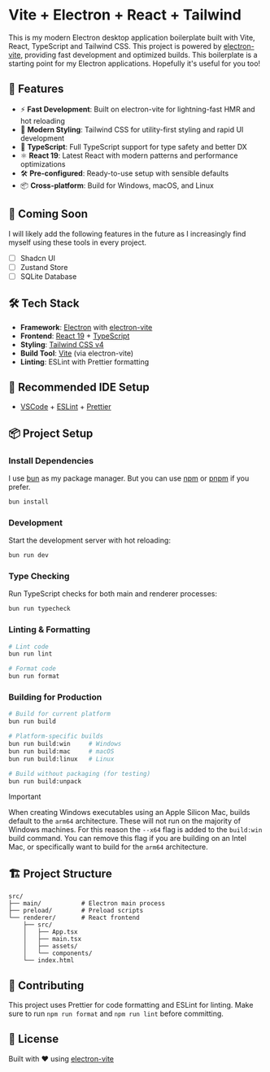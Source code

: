 # Vite + Electron + React + Tailwind

This is my modern Electron desktop application boilerplate built with Vite, React, TypeScript and Tailwind CSS. This project is powered by [electron-vite](https://electron-vite.org/), providing fast development and optimized builds. This boilerplate is a starting point for my Electron applications. Hopefully it's useful for you too!

## 🚀 Features

- ⚡ **Fast Development**: Built on electron-vite for lightning-fast HMR and hot reloading
- 🎨 **Modern Styling**: Tailwind CSS for utility-first styling and rapid UI development
- 🔧 **TypeScript**: Full TypeScript support for type safety and better DX
- ⚛️ **React 19**: Latest React with modern patterns and performance optimizations
- 🛠️ **Pre-configured**: Ready-to-use setup with sensible defaults
- 📦 **Cross-platform**: Build for Windows, macOS, and Linux

## 🔮 Coming Soon

I will likely add the following features in the future as I increasingly find myself using these tools in every project.

- [ ] Shadcn UI
- [ ] Zustand Store
- [ ] SQLite Database

## 🛠️ Tech Stack

- **Framework**: [Electron](https://electronjs.org/) with [electron-vite](https://electron-vite.org/)
- **Frontend**: [React 19](https://react.dev/) + [TypeScript](https://typescriptlang.org/)
- **Styling**: [Tailwind CSS v4](https://tailwindcss.com/)
- **Build Tool**: [Vite](https://vitejs.dev/) (via electron-vite)
- **Linting**: ESLint with Prettier formatting

## 🎯 Recommended IDE Setup

- [VSCode](https://code.visualstudio.com/) + [ESLint](https://marketplace.visualstudio.com/items?itemName=dbaeumer.vscode-eslint) + [Prettier](https://marketplace.visualstudio.com/items?itemName=esbenp.prettier-vscode)

## 📦 Project Setup

### Install Dependencies

I use [bun](https://bun.sh/) as my package manager. But you can use [npm](https://www.npmjs.com/) or [pnpm](https://pnpm.io/) if you prefer.

```bash
bun install
```

### Development

Start the development server with hot reloading:

```bash
bun run dev
```

### Type Checking

Run TypeScript checks for both main and renderer processes:

```bash
bun run typecheck
```

### Linting & Formatting

```bash
# Lint code
bun run lint

# Format code
bun run format
```

### Building for Production

```bash
# Build for current platform
bun run build

# Platform-specific builds
bun run build:win     # Windows
bun run build:mac     # macOS
bun run build:linux   # Linux

# Build without packaging (for testing)
bun run build:unpack
```

> [!IMPORTANT]
> When creating Windows executables using an Apple Silicon Mac, builds default to the `arm64` architecture. These will not run on the majority of Windows machines. For this reason the `--x64` flag is added to the `build:win` build command. You can remove this flag if you are building on an Intel Mac, or specifically want to build for the `arm64` architecture.

## 🏗️ Project Structure

```
src/
├── main/           # Electron main process
├── preload/        # Preload scripts
└── renderer/       # React frontend
    ├── src/
    │   ├── App.tsx
    │   ├── main.tsx
    │   ├── assets/
    │   └── components/
    └── index.html
```

## 🤝 Contributing

This project uses Prettier for code formatting and ESLint for linting. Make sure to run `npm run format` and `npm run lint` before committing.

## 📄 License

Built with ❤️ using [electron-vite](https://electron-vite.org/)

